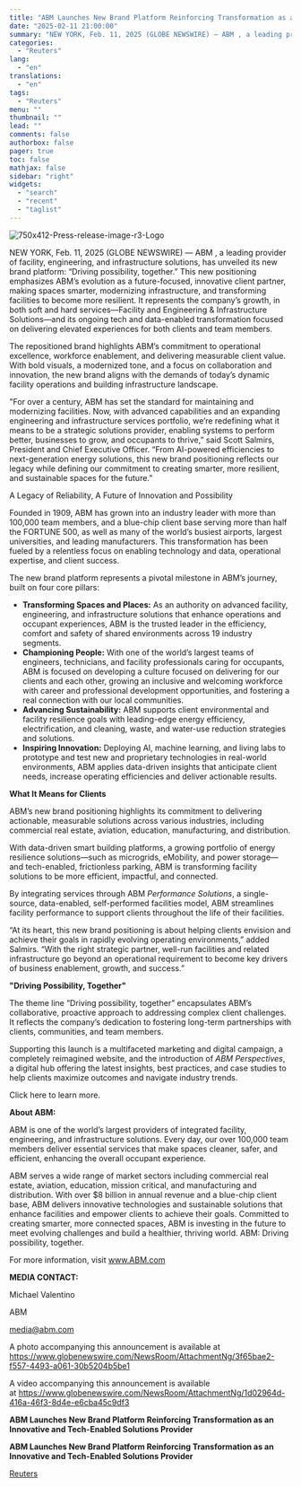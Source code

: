 ```yaml
---
title: "ABM Launches New Brand Platform Reinforcing Transformation as an Innovative and Tech-Enabled Solutions Provider"
date: "2025-02-11 21:00:00"
summary: "NEW YORK, Feb. 11, 2025 (GLOBE NEWSWIRE) — ABM , a leading provider of facility, engineering, and infrastructure solutions, has unveiled its new brand platform: “Driving possibility, together.” This new positioning emphasizes ABM’s evolution as a future-focused, innovative client partner, making spaces smarter, modernizing infrastructure, and transforming facilities to become..."
categories:
  - "Reuters"
lang:
  - "en"
translations:
  - "en"
tags:
  - "Reuters"
menu: ""
thumbnail: ""
lead: ""
comments: false
authorbox: false
pager: true
toc: false
mathjax: false
sidebar: "right"
widgets:
  - "search"
  - "recent"
  - "taglist"
---
```


![750x412-Press-release-image-r3-Logo](https://s3.tradingview.com/news/image/tag:reuters.com,2025-02-11:newsml_GNX3TGlcQ-7cac778d68821d13cf8a5e544c8da9fc-resized.jpeg)

NEW YORK, Feb. 11, 2025 (GLOBE NEWSWIRE) — ABM , a leading provider of facility, engineering, and infrastructure solutions, has unveiled its new brand platform: “Driving possibility, together.” This new positioning emphasizes ABM’s evolution as a future-focused, innovative client partner, making spaces smarter, modernizing infrastructure, and transforming facilities to become more resilient. It represents the company’s growth, in both soft and hard services—Facility and Engineering & Infrastructure Solutions—and its ongoing tech and data-enabled transformation focused on delivering elevated experiences for both clients and team members.

The repositioned brand highlights ABM’s commitment to operational excellence, workforce enablement, and delivering measurable client value. With bold visuals, a modernized tone, and a focus on collaboration and innovation, the new brand aligns with the demands of today’s dynamic facility operations and building infrastructure landscape.

"For over a century, ABM has set the standard for maintaining and modernizing facilities. Now, with advanced capabilities and an expanding engineering and infrastructure services portfolio, we’re redefining what it means to be a strategic solutions provider, enabling systems to perform better, businesses to grow, and occupants to thrive,” said Scott Salmirs, President and Chief Executive Officer. “From AI-powered efficiencies to next-generation energy solutions, this new brand positioning reflects our legacy while defining our commitment to creating smarter, more resilient, and sustainable spaces for the future.”

A Legacy of Reliability, A Future of Innovation and Possibility

Founded in 1909, ABM has grown into an industry leader with more than 100,000 team members, and a blue-chip client base serving more than half the FORTUNE 500, as well as many of the world’s busiest airports, largest universities, and leading manufacturers. This transformation has been fueled by a relentless focus on enabling technology and data, operational expertise, and client success.

The new brand platform represents a pivotal milestone in ABM’s journey, built on four core pillars:

* **Transforming Spaces and Places:** As an authority on advanced facility, engineering, and infrastructure solutions that enhance operations and occupant experiences, ABM is the trusted leader in the efficiency, comfort and safety of shared environments across 19 industry segments.
* **Championing People:** With one of the world’s largest teams of engineers, technicians, and facility professionals caring for occupants, ABM is focused on developing a culture focused on delivering for our clients and each other, growing an inclusive and welcoming workforce with career and professional development opportunities, and fostering a real connection with our local communities.
* **Advancing Sustainability:** ABM supports client environmental and facility resilience goals with leading-edge energy efficiency, electrification, and cleaning, waste, and water-use reduction strategies and solutions.
* **Inspiring Innovation:** Deploying AI, machine learning, and living labs to prototype and test new and proprietary technologies in real-world environments, ABM applies data-driven insights that anticipate client needs, increase operating efficiencies and deliver actionable results.

**What It Means for Clients**

ABM’s new brand positioning highlights its commitment to delivering actionable, measurable solutions across various industries, including commercial real estate, aviation, education, manufacturing, and distribution.

With data-driven smart building platforms, a growing portfolio of energy resilience solutions—such as microgrids, eMobility, and power storage—and tech-enabled, frictionless parking, ABM is transforming facility solutions to be more efficient, impactful, and connected.

By integrating services through ABM *Performance Solutions*, a single-source, data-enabled, self-performed facilities model, ABM streamlines facility performance to support clients throughout the life of their facilities.

“At its heart, this new brand positioning is about helping clients envision and achieve their goals in rapidly evolving operating environments,” added Salmirs. “With the right strategic partner, well-run facilities and related infrastructure go beyond an operational requirement to become key drivers of business enablement, growth, and success.”

**"Driving Possibility, Together"**

The theme line “Driving possibility, together” encapsulates ABM’s collaborative, proactive approach to addressing complex client challenges. It reflects the company’s dedication to fostering long-term partnerships with clients, communities, and team members.

Supporting this launch is a multifaceted marketing and digital campaign, a completely reimagined website, and the introduction of *ABM Perspectives*, a digital hub offering the latest insights, best practices, and case studies to help clients maximize outcomes and navigate industry trends.

Click here to learn more.

**About ABM:**

ABM is one of the world’s largest providers of integrated facility, engineering, and infrastructure solutions. Every day, our over 100,000 team members deliver essential services that make spaces cleaner, safer, and efficient, enhancing the overall occupant experience.

ABM serves a wide range of market sectors including commercial real estate, aviation, education, mission critical, and manufacturing and distribution. With over $8 billion in annual revenue and a blue-chip client base, ABM delivers innovative technologies and sustainable solutions that enhance facilities and empower clients to achieve their goals. Committed to creating smarter, more connected spaces, ABM is investing in the future to meet evolving challenges and build a healthier, thriving world. ABM: Driving possibility, together.

For more information, visit www.ABM.com

**MEDIA CONTACT:**

Michael Valentino

ABM

media@abm.com

A photo accompanying this announcement is available at https://www.globenewswire.com/NewsRoom/AttachmentNg/3f65bae2-f557-4493-a061-30b5204b5be1

A video accompanying this announcement is available at https://www.globenewswire.com/NewsRoom/AttachmentNg/1d02964d-416a-46f3-8d4e-e6cba45c9df3

**ABM Launches New Brand Platform Reinforcing Transformation as an Innovative and Tech-Enabled Solutions Provider**

**ABM Launches New Brand Platform Reinforcing Transformation as an Innovative and Tech-Enabled Solutions Provider**

[Reuters](https://www.tradingview.com/news/reuters.com,2025-02-11:newsml_GNX3TGlcQ:0-abm-launches-new-brand-platform-reinforcing-transformation-as-an-innovative-and-tech-enabled-solutions-provider/)
